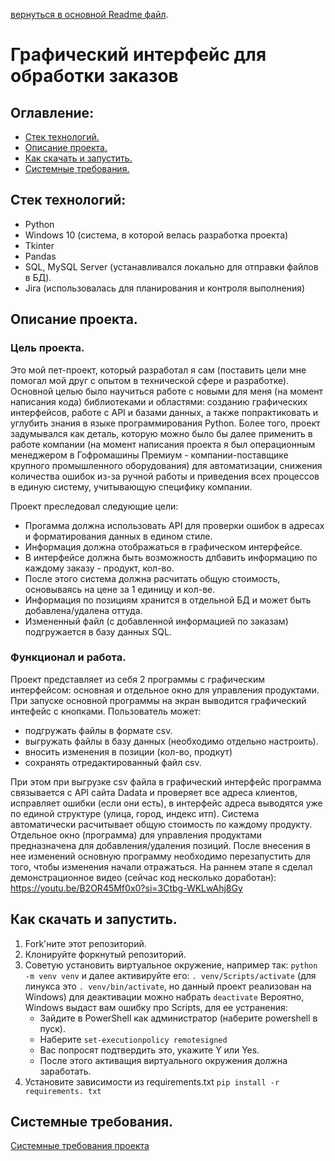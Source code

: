 [вернуться в основной Readme файл](https://github.com/gaifut/Project0).

# Графический интерфейс для обработки заказов

## Оглавление:
- [Стек технологий.](#Стек-технологий)
- [Описание проекта.](#Описание-проекта)
- [Как скачать и запустить.](#Как-скачать-и-запустить)
- [Системные требования.](#Системные-требования)

## Стек технологий:
- Python
- Windows 10 (система, в которой велась разработка проекта)
- Tkinter
- Pandas
- SQL, MySQL Server (устанавливался локально для отправки файлов в БД).
- Jira (использовалась для планирования и контроля выполнения)

## Описание проекта.
### Цель проекта.
Это мой пет-проект, который разработал я сам (поставить цели мне помогал мой друг с опытом в технической сфере и разработке). 
Основной целью было научиться работе с новыми для меня (на момент написания кода) библиотеками и областями: созданию графических интерфейсов, работе с API и базами данных, а также попрактиковать и углубить знания в языке программирования Python.
Более того, проект задумывался как деталь, которую можно было бы далее применить в работе компании (на момент написания проекта я был операционным менеджером в Гофромашины Премиум - компании-поставщике крупного промышленного оборудования) для автоматизации, снижения количества ошибок из-за ручной работы и приведения всех процессов в единую систему, учитывающую специфику компании.

Проект преследовал следующие цели:
- Прогамма должна использовать API для проверки ошибок в адресах и форматирования данных в едином стиле.
- Информация должна отображаться в графическом интерфейсе.
- В интерфейсе должна быть возможность длбавить информацию по каждому заказу - продукт, кол-во.
- После этого система должна расчитать общую стоимость, основываясь на цене за 1 единицу и кол-ве.
- Информация по позициям хранится в отдельной БД и может быть добавлена/удалена оттуда.
- Измененный файл (с добавленной информацией по заказам) подгружается в базу данных SQL.
### Функционал и работа.
Проект представляет из себя 2 программы с графическим интерфейсом: основная и отдельное окно для управления продуктами. 
При запуске основной программы на экран выводится графический интефейс с кнопками. Пользователь может:
- подгружать файлы в формате csv.
- выгружать файлы в базу данных (необходимо отдельно настроить).
- вносить изменения в позиции (кол-во, продкут)
- сохранять отредактированный файл csv.

При этом при выгрузке csv файла в графический интерфейс программа связывается с API сайта Dadata и проверяет все адреса клиентов, исправляет ошибки (если они есть), в интерфейс адреса выводятся уже по единой структуре (улица, город, индекс итп).
Система автоматически расчитывает общую стоимость по каждому продукту.
Отдельное окно (программа) для управления продуктами предназначена для добавления/удаления позиций. После внесения в нее изменений основную программу необходимо перезапустить для того, чтобы изменения начали отражаться.
На раннем этапе я сделал демонстрационное видео (сейчас код несколько доработан): https://youtu.be/B2OR45Mf0x0?si=3Ctbg-WKLwAhj8Gy

## Как скачать и запустить.
1. Fork'ните этот репозиторий.
2. Клонируйте форкнутый репозиторий.
3. Советую установить виртуальное окружение, например так: ```python -m venv venv```
   и далее активируйте его: ```. venv/Scripts/activate``` (для линукса это ```. venv/bin/activate```, но данный проект реализован на Windows)
   для деактивации можно набрать ```deactivate```
   Вероятно, Windows выдаст вам ошибку про Scripts, для ее устранения:
    - Зайдите в PowerShell как администратор (наберите powershell в пуск).
    - Наберите ```set-executionpolicy remotesigned```
    - Вас попросят подтвердить это, укажите Y или Yes.
    - После этого активащия виртуального окружения должна заработать.
5. Установите зависимости из requirements.txt
   ```pip install -r requirements. txt```


## Системные требования.
[Системные требования проекта](https://github.com/gaifut/Project0/blob/main/requirements.txt)
